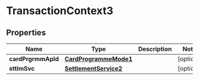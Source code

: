 

# TransactionContext3

## Properties

Name | Type | Description | Notes
------------ | ------------- | ------------- | -------------
**cardPrgrmmApld** | [**CardProgrammeMode1**](CardProgrammeMode1.md) |  |  [optional]
**sttlmSvc** | [**SettlementService2**](SettlementService2.md) |  |  [optional]



